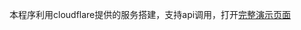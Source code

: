 本程序利用cloudflare提供的服务搭建，支持api调用，打开[完整演示页面](https://cinzy.com/txt2img)

<div id=user-content-txt2img></div>

<!-- ##{"script":"<script>document.getElementById('user-content-txt2img').innerHTML='<div class=container><input class=textinput type=text id=prompt value=dog rows=3 /><button type=button id=submit-button  class=btn-wrapper title=使用的是sd文生图模型！ data-umami-event=生成图片>AI生成图片</button><div class=aiimage id=image-container style=text-align:center;><div class=progress-bar style=display:none;><p></p><center>生成过程大概需要10秒</center></div></div></div>';const promptInput = document.getElementById('prompt'); const submitButton = document.getElementById('submit-button'); const imageContainer = document.getElementById('image-container'); const progressBar = document.querySelector('.progress-bar'); const progressBarInner = progressBar.querySelector('.progress-bar-inner'); submitButton.addEventListener('click', async () => { console.log('abc'); const prompt = promptInput.value; progressBar.style.display = 'block'; const requestBody = { content: prompt, }; const response = await fetch('https://cinzy.com/txt2img/'+prompt, { method: 'POST', headers: { 'Content-Type': 'application/json', }, body: JSON.stringify(requestBody), }); if (response.ok) { console.log(response); const imageBlob = await response.blob(); const imageUrl = URL.createObjectURL(imageBlob); const image = document.createElement('img'); image.src = imageUrl; imageContainer.insertBefore(image, imageContainer.children[1]); progressBar.style.display = 'none'; } else { alert('Error generating image'); } });</script>","style":"<style>.container{max-width:100%;margin:10px 10px 10px 10px;padding: 10px;}.textinput {margin-top: 6px;margin-bottom: 6px;position: relative;overflow: hidden;display: inline-block;background-color: #333333;color:  #FFFFFF;border-radius: 5px;padding: 10px 5px;border: 1px solid #FFFFFF;box-shadow: 0 0 15px #333333;}.btn-wrapper {  margin-top: 3px;margin-bottom: 3px;position: relative;overflow: hidden;display: inline-block;background-color: #FFFFFF;color:  #333333;border-radius: 5px;padding: 10px 20px;cursor: pointer;border: 0px solid #FFFFFF;box-shadow: 0 0 15px #333333;}.btn-wrapper:before {  content: '';background-color: rgba(255,255,255,0.5);height: 100%;width: 3em;display: block;position: absolute;top:0;left:-4.5em;transform:skewX(-45deg) translateX(0);transition:none;}.btn-wrapper:hover {  background-color: #FFFFFF;color:  #333333;box-shadow: 0 0 8px #333333;}.btn-wrapper:hover:before {  transform: skewX(-45deg) translateX(13.5em);transition: all 0.5s ease-in-out;}.aiimage {  width: 380px;max-width: 380px;border-radius: 8px;}.aiimage img {  max-width: 380px;max-height: 380px;border-radius: 8px;box-shadow: 0 0 15px #333333;}.progress-bar {  width: 380px;max-width: 380px;height: 380px;max-height: 380px;margin: auto;border-radius: 8px;overflow: hidden;color:  #FFFFFF;background-color: #333333;box-shadow: 0 0 15px #333333;margin: auto;position: relative;animation: move 1s infinite alternate;}@keyframes move {  0% {    top: 0;}  100% {    top: calc(20px);}}</style>"}## -->